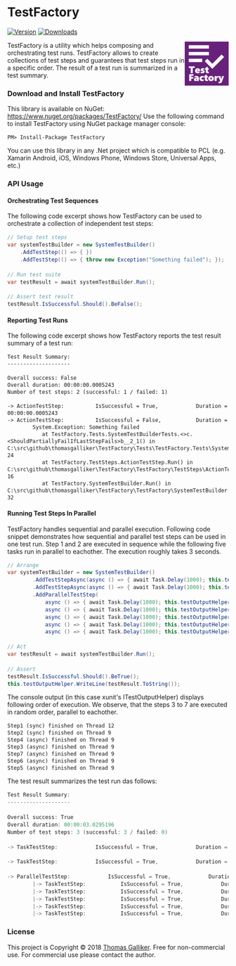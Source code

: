 # TestFactory
[![Version](https://img.shields.io/nuget/v/TestFactory.svg)](https://www.nuget.org/packages/TestFactory)  [![Downloads](https://img.shields.io/nuget/dt/TestFactory.svg)](https://www.nuget.org/packages/TestFactory)

<img src="https://raw.githubusercontent.com/thomasgalliker/TestFactory/master/logo.png" width="100" height="100" alt="TestFactory" align="right"></img>

TestFactory is a utility which helps composing and orchestrating test runs. TestFactory allows to create collections of test steps and guarantees that test steps run in a specific order. The result of a test run is summarized in a test summary.

### Download and Install TestFactory
This library is available on NuGet: https://www.nuget.org/packages/TestFactory/
Use the following command to install TestFactory using NuGet package manager console:

    PM> Install-Package TestFactory

You can use this library in any .Net project which is compatible to PCL (e.g. Xamarin Android, iOS, Windows Phone, Windows Store, Universal Apps, etc.)

### API Usage
#### Orchestrating Test Sequences
The following code excerpt shows how TestFactory can be used to orchestrate a collection of independent test steps:
```C#
// Setup test steps
var systemTestBuilder = new SystemTestBuilder()
    .AddTestStep(() => { })
    .AddTestStep(() => { throw new Exception("Something failed"); });

// Run test suite
var testResult = await systemTestBuilder.Run();

// Assert test result
testResult.IsSuccessful.Should().BeFalse();
```

#### Reporting Test Runs
The following code excerpt shows how TestFactory reports the test result summary of a test run:
```
Test Result Summary:
--------------------

Overall success: False
Overall duration: 00:00:00.0005243
Number of test steps: 2 (successful: 1 / failed: 1)

-> ActionTestStep:			IsSuccessful = True,			Duration = 00:00:00.0005243
-> ActionTestStep:			IsSuccessful = False,			Duration = 
        System.Exception: Something failed
           at TestFactory.Tests.SystemTestBuilderTests.<>c.<ShouldPartiallyFailIfLastStepFails>b__2_1() in C:\src\github\thomasgalliker\TestFactory\Tests\TestFactory.Tests\SystemTestBuilderTests.cs:line 24
           at TestFactory.TestSteps.ActionTestStep.Run() in C:\src\github\thomasgalliker\TestFactory\TestFactory\TestSteps\ActionTestStep.cs:line 16
           at TestFactory.SystemTestBuilder.Run() in C:\src\github\thomasgalliker\TestFactory\TestFactory\SystemTestBuilder.cs:line 32
```


#### Running Test Steps In Parallel
TestFactory handles sequential and parallel execution. Following code snippet demonstrates how sequential and parallel test steps can be used in one test run.
Step 1 and 2 are executed in sequence while the following five tasks run in parallel to eachother. The execution roughly takes 3 seconds.
```C#
// Arrange
var systemTestBuilder = new SystemTestBuilder()
        .AddTestStepAsync(async () => { await Task.Delay(1000); this.testOutputHelper.WriteLine($"Step1 (sync) finished on Thread {Thread.CurrentThread.ManagedThreadId}"); })
        .AddTestStepAsync(async () => { await Task.Delay(1000); this.testOutputHelper.WriteLine($"Step2 (sync) finished on Thread {Thread.CurrentThread.ManagedThreadId}"); })
        .AddParallelTestStep(
            async () => { await Task.Delay(1000); this.testOutputHelper.WriteLine($"Step3 (async) finished on Thread {Thread.CurrentThread.ManagedThreadId}"); },
            async () => { await Task.Delay(1000); this.testOutputHelper.WriteLine($"Step4 (async) finished on Thread {Thread.CurrentThread.ManagedThreadId}"); },
            async () => { await Task.Delay(1000); this.testOutputHelper.WriteLine($"Step5 (async) finished on Thread {Thread.CurrentThread.ManagedThreadId}"); },
            async () => { await Task.Delay(1000); this.testOutputHelper.WriteLine($"Step6 (async) finished on Thread {Thread.CurrentThread.ManagedThreadId}"); },
            async () => { await Task.Delay(1000); this.testOutputHelper.WriteLine($"Step7 (async) finished on Thread {Thread.CurrentThread.ManagedThreadId}"); });

// Act
var testResult = await systemTestBuilder.Run();

// Assert
testResult.IsSuccessful.Should().BeTrue();
this.testOutputHelper.WriteLine(testResult.ToString());
```

The console output (in this case xunit's ITestOutputHelper) displays following order of execution. We observe, that the steps 3 to 7 are executed in random order, parallel to eachother.
```
Step1 (sync) finished on Thread 12
Step2 (sync) finished on Thread 9
Step4 (async) finished on Thread 9
Step3 (async) finished on Thread 9
Step7 (async) finished on Thread 9
Step6 (async) finished on Thread 9
Step5 (async) finished on Thread 9
```

The test result summarizes the test run das follows:
```C#
Test Result Summary:
--------------------

Overall success: True
Overall duration: 00:00:03.0295196
Number of test steps: 3 (successful: 3 / failed: 0)

-> TaskTestStep:			IsSuccessful = True,			Duration = 00:00:01.0116610

-> TaskTestStep:			IsSuccessful = True,			Duration = 00:00:01.0017726

-> ParallelTestStep:			IsSuccessful = True,			Duration = 00:00:01.0160860
        |-> TaskTestStep:			IsSuccessful = True,			Duration = 00:00:01.0037856
        |-> TaskTestStep:			IsSuccessful = True,			Duration = 00:00:01.0000253
        |-> TaskTestStep:			IsSuccessful = True,			Duration = 00:00:01.0099737
        |-> TaskTestStep:			IsSuccessful = True,			Duration = 00:00:01.0085763
        |-> TaskTestStep:			IsSuccessful = True,			Duration = 00:00:01.0070593

```



### License
This project is Copyright &copy; 2018 [Thomas Galliker](https://ch.linkedin.com/in/thomasgalliker). Free for non-commercial use. For commercial use please contact the author.
